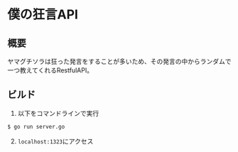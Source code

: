 # 僕の狂言API

## 概要

ヤマグチソラは狂った発言をすることが多いため、その発言の中からランダムで一つ教えてくれるRestfulAPI。

## ビルド

1. 以下をコマンドラインで実行
```bash
$ go run server.go
```

2. `localhost:1323`にアクセス